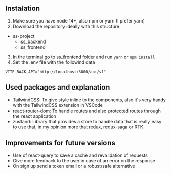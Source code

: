 ## Instalation

1. Make sure you have node 14+, also npm or yarn (I prefer yarn)
2. Download the repository ideally with this structure

- ss-project
  - ss_backend
  - ss_frontend

3. In the terminal go to ss_frontend folder and run `yarn` or `npm install`
4. Set the .env file with the followind data

```
VITE_BACK_API="http://localhost:3000/api/v1"
```

## Used packages and explanation

- TailwindCSS: To give style inline to the components, also it's very handy with the TailwindCSS extension in VSCode
- react-router-dom: To handle routes and also protected routes through the react application
- zustand: Library that provides a store to handle data that is really easy to use that, in my opinion more that redux, redux-saga or RTK

## Improvements for future versions

- Use of react-query to save a caché and revalidation of requests
- Give more feedback to the user in case of an error on the response
- On sign up send a token email or a robust/safe alternative
